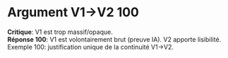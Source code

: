 # Argument V1→V2 100
**Critique**: V1 est trop massif/opaque.  
**Réponse 100**: V1 est volontairement brut (preuve IA). V2 apporte lisibilité.  
Exemple 100: justification unique de la continuité V1→V2.
